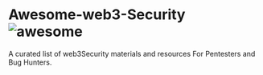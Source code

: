 # Awesome-web3-Security ![awesome](https://awesome.re/badge.svg)
A curated list of web3Security materials and resources For Pentesters and Bug Hunters.
